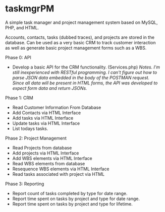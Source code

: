 # taskmgrPM
A simple task manager and  project management system based on MySQL, PHP, and HTML.

Accounts, contacts, tasks (dubbed traces), and projects are stored in the database. Can be used as a very basic
CRM to track customer interaction as well as generate basic project management forms such as a WBS.

Phase 0: API
  - Develop a basic API for the CRM functionality. (Services.php)
*Notes. I'm still inexperienced with RESTful programming. I can't
figure out how to parse JSON data embedded in the body of the POSTMAN
request. Since all data will be present in HTML forms, the API was
developed to expect form data and return JSONs.* 


Phase 1: CRM
 - Read Customer Information From Database
 - Add Contacts via HTML Interface
 - Add tasks via HTML Interface
 - Update tasks via HTML Interface
 - List todays tasks.
 
 Phase 2: Project Management
  - Read Projects from database
  - Add projects via HTML Interface
  - Add WBS elements via HTML Interface
  - Read WBS elements from database
  - Resequence WBS elements via HTML Interface
  - Read tasks associated with project via HTML
  
 Phase 3: Reporting
  - Report count of tasks completed by type for date range.
  - Report time spent on tasks by project and type for date range.
  - Report time spent on tasks by project and type for lifetime.
